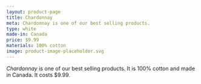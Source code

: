 ```yaml
---
layout: product-page
title: Chardonnay
meta: Chardonnay is one of our best selling products.
type: white
made-in: Canada
price: $9.99
materials: 100% cotton
image: product-image-placeholder.svg
---
```


*Chardonnay* is one of our best selling products. It is 100% cotton and made in Canada. It costs $9.99.
